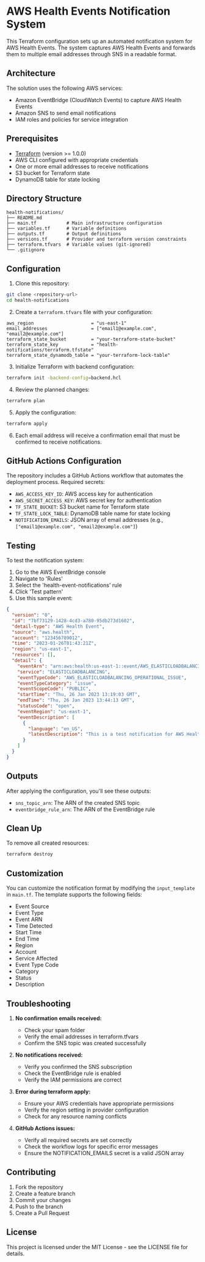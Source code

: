 # AWS Health Events Notification System

This Terraform configuration sets up an automated notification system for AWS Health Events. The system captures AWS Health Events and forwards them to multiple email addresses through SNS in a readable format.

## Architecture

The solution uses the following AWS services:

- Amazon EventBridge (CloudWatch Events) to capture AWS Health Events
- Amazon SNS to send email notifications
- IAM roles and policies for service integration

## Prerequisites

- [Terraform](https://www.terraform.io/downloads.html) (version >= 1.0.0)
- AWS CLI configured with appropriate credentials
- One or more email addresses to receive notifications
- S3 bucket for Terraform state
- DynamoDB table for state locking

## Directory Structure

```
health-notifications/
├── README.md
├── main.tf           # Main infrastructure configuration
├── variables.tf      # Variable definitions
├── outputs.tf        # Output definitions
├── versions.tf       # Provider and terraform version constraints
├── terraform.tfvars  # Variable values (git-ignored)
└── .gitignore
```

## Configuration

1. Clone this repository:

```bash
git clone <repository-url>
cd health-notifications
```

2. Create a `terraform.tfvars` file with your configuration:

```hcl
aws_region                     = "us-east-1"
email_addresses                = ["email1@example.com", "email2@example.com"]
terraform_state_bucket         = "your-terraform-state-bucket"
terraform_state_key            = "health-notifications/terraform.tfstate"
terraform_state_dynamodb_table = "your-terraform-lock-table"
```

3. Initialize Terraform with backend configuration:

```bash
terraform init -backend-config=backend.hcl
```

4. Review the planned changes:

```bash
terraform plan
```

5. Apply the configuration:

```bash
terraform apply
```

6. Each email address will receive a confirmation email that must be confirmed to receive notifications.

## GitHub Actions Configuration

The repository includes a GitHub Actions workflow that automates the deployment process. Required secrets:

- `AWS_ACCESS_KEY_ID`: AWS access key for authentication
- `AWS_SECRET_ACCESS_KEY`: AWS secret key for authentication
- `TF_STATE_BUCKET`: S3 bucket name for Terraform state
- `TF_STATE_LOCK_TABLE`: DynamoDB table name for state locking
- `NOTIFICATION_EMAILS`: JSON array of email addresses (e.g., `["email1@example.com", "email2@example.com"]`)

## Testing

To test the notification system:

1. Go to the AWS EventBridge console
2. Navigate to 'Rules'
3. Select the 'health-event-notifications' rule
4. Click 'Test pattern'
5. Use this sample event:

```json
{
  "version": "0",
  "id": "7bf73129-1428-4cd3-a780-95db273d1602",
  "detail-type": "AWS Health Event",
  "source": "aws.health",
  "account": "123456789012",
  "time": "2023-01-26T01:43:21Z",
  "region": "us-east-1",
  "resources": [],
  "detail": {
    "eventArn": "arn:aws:health:us-east-1::event/AWS_ELASTICLOADBALANCING_API_ISSUE_90353408594353980",
    "service": "ELASTICLOADBALANCING",
    "eventTypeCode": "AWS_ELASTICLOADBALANCING_OPERATIONAL_ISSUE",
    "eventTypeCategory": "issue",
    "eventScopeCode": "PUBLIC",
    "startTime": "Thu, 26 Jan 2023 13:19:03 GMT",
    "endTime": "Thu, 26 Jan 2023 13:44:13 GMT",
    "statusCode": "open",
    "eventRegion": "us-east-1",
    "eventDescription": [
      {
        "language": "en_US",
        "latestDescription": "This is a test notification for AWS Health Event"
      }
    ]
  }
}
```

## Outputs

After applying the configuration, you'll see these outputs:

- `sns_topic_arn`: The ARN of the created SNS topic
- `eventbridge_rule_arn`: The ARN of the EventBridge rule

## Clean Up

To remove all created resources:

```bash
terraform destroy
```

## Customization

You can customize the notification format by modifying the `input_template` in `main.tf`. The template supports the following fields:

- Event Source
- Event Type
- Event ARN
- Time Detected
- Start Time
- End Time
- Region
- Account
- Service Affected
- Event Type Code
- Category
- Status
- Description

## Troubleshooting

1. **No confirmation emails received:**

   - Check your spam folder
   - Verify the email addresses in terraform.tfvars
   - Confirm the SNS topic was created successfully

2. **No notifications received:**

   - Verify you confirmed the SNS subscription
   - Check the EventBridge rule is enabled
   - Verify the IAM permissions are correct

3. **Error during terraform apply:**

   - Ensure your AWS credentials have appropriate permissions
   - Verify the region setting in provider configuration
   - Check for any resource naming conflicts

4. **GitHub Actions issues:**
   - Verify all required secrets are set correctly
   - Check the workflow logs for specific error messages
   - Ensure the NOTIFICATION_EMAILS secret is a valid JSON array

## Contributing

1. Fork the repository
2. Create a feature branch
3. Commit your changes
4. Push to the branch
5. Create a Pull Request

## License

This project is licensed under the MIT License - see the LICENSE file for details.
